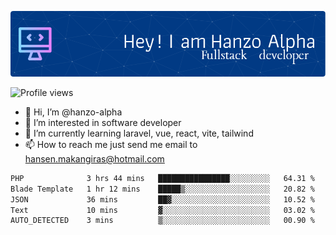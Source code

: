 ![Header](./github-header-image.png)

![Profile views](https://gpvc.arturio.dev/hanzo-alpha)

- 👋 Hi, I’m @hanzo-alpha
- 👀 I’m interested in software developer
- 🌱 I’m currently learning laravel, vue, react, vite, tailwind
- 📫 How to reach me just send me email to hansen.makangiras@hotmail.com 

<!---
hanzo-alpha/hanzo-alpha is a ✨ special ✨ repository because its `README.md` (this file) appears on your GitHub profile.
You can click the Preview link to take a look at your changes.
--->

<!--START_SECTION:waka-->

```txt
PHP              3 hrs 44 mins   ████████████████░░░░░░░░░   64.31 %
Blade Template   1 hr 12 mins    █████▒░░░░░░░░░░░░░░░░░░░   20.82 %
JSON             36 mins         ██▓░░░░░░░░░░░░░░░░░░░░░░   10.52 %
Text             10 mins         ▓░░░░░░░░░░░░░░░░░░░░░░░░   03.02 %
AUTO_DETECTED    3 mins          ▒░░░░░░░░░░░░░░░░░░░░░░░░   00.90 %
```

<!--END_SECTION:waka-->
